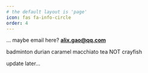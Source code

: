```yaml
---
# the default layout is 'page'
icon: fas fa-info-circle
order: 4
---
```


... maybe email here?
**alix.gao@qq.com**

badminton
durian
caramel macchiato
tea
NOT crayfish

update later...
